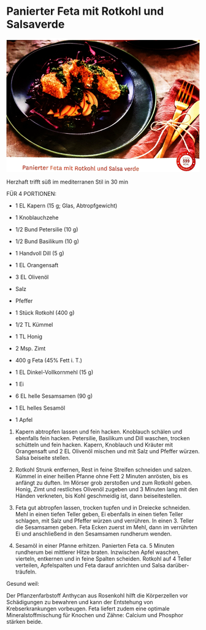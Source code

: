 # Panierter Feta mit Rotkohl und Salsaverde

![image-20211109212955915](../_bilder/image-20211109212955915.png)

Herzhaft trifft süß im mediterranen Stil in 30 min

FÜR 4 PORTIONEN:

- 1 EL Kapern (15 g; Glas, Abtropfgewicht)

- 1 Knoblauchzehe

- 1/2 Bund Petersilie (10 g)

- 1/2 Bund Basilikum (10 g)

- 1 Handvoll Dill (5 g)

- 1 EL Orangensaft

- 3 EL Olivenöl

- Salz

- Pfeffer

- 1 Stück Rotkohl (400 g)

- 1/2 TL Kümmel

- 1 TL Honig

- 2 Msp. Zimt

- 400 g Feta (45% Fett i. T.)

- 1 EL Dinkel-Vollkornmehl (15 g)

- 1 Ei

- 6 EL helle Sesamsamen (90 g)

- 1 EL helles Sesamöl

- 1 Apfel
1) Kapern abtropfen lassen und fein hacken. Knoblauch schälen und ebenfalls fein hacken. Petersilie, Basilikum und Dill waschen, trocken schütteln und fein hacken. Kapern, Knoblauch und Kräuter mit Orangensaft und 2 EL Olivenöl mischen und mit Salz und Pfeffer würzen. Salsa beiseite stellen.

2) Rotkohl Strunk entfernen, Rest in feine Streifen schneiden und salzen. Kümmel in einer heißen Pfanne ohne Fett 2 Minuten anrösten, bis es anfängt zu duften. Im Mörser grob zerstoßen und zum Rotkohl geben. Honig, Zimt und restliches Olivenöl zugeben und 3 Minuten lang mit den Händen verkneten, bis Kohl geschmeidig ist, dann beiseitestellen.

3) Feta gut abtropfen lassen, trocken tupfen und in Dreiecke schneiden. Mehl in einen tiefen Teller geben, Ei ebenfalls in einen tiefen Teller schlagen, mit Salz und Pfeffer würzen und verrühren. In einen 3. Teller die Sesamsamen geben. Feta Ecken zuerst im Mehl, dann im verrührten Ei und anschließend in den Sesamsamen rundherum wenden.

4) Sesamöl in einer Pfanne erhitzen. Panierten Feta ca. 5 Minuten rundherum bei mittlerer Hitze braten. Inzwischen Apfel waschen, vierteln, entkernen und in feine Spalten scheiden. Rotkohl auf 4 Teller verteilen, Apfelspalten und Feta darauf anrichten und Salsa darüber-träufeln.

Gesund weil:

Der Pflanzenfarbstoff Anthycan aus Rosenkohl hilft die Körperzellen vor Schädigungen zu bewahren und kann der Entstehung von Krebserkrankungen vorbeugen. Feta liefert zudem eine optimale Mineralstoffmischung für Knochen und Zähne: Calcium und Phosphor stärken beide.
